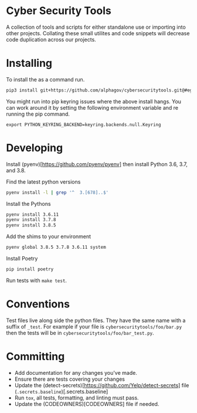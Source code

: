 # Cyber Security Tools
A collection of tools and scripts for either standalone use or
importing into other projects. Collating these small utilites and code
snippets will decrease code duplication across our projects.

# Installing
To install the as a command run.

``` sh
pip3 install git+https://github.com/alphagov/cybersecuritytools.git@#egg=cybersecuritytools
```

You might run into pip keyring issues where the above install
hangs. You can work around it by setting the following environment
variable and re running the pip command.

``` shen
export PYTHON_KEYRING_BACKEND=keyring.backends.null.Keyring
```

# Developing

Install (pyenv)[https://github.com/pyenv/pyenv] then install Python 3.6, 3.7, and 3.8.

Find the latest python versions
``` sh
pyenv install -l | grep '^  3.[678]..$'
```

Install the Pythons
``` sh
pyenv install 3.6.11
pyenv install 3.7.8
pyenv install 3.8.5

```

Add the shims to your environment

``` sh
pyenv global 3.8.5 3.7.8 3.6.11 system
```

Install Poetry

``` sh
pip install poetry

```

Run tests with `make test`.

# Conventions
Test files live along side the python files. They have the same name
with a suffix of `_test`.  For example if your file is
`cybersecuritytools/foo/bar.py` then the tests will be in
`cybersecuritytools/foo/bar_test.py`.

# Committing
* Add documentation for any changes you've made.
* Ensure there are tests covering your changes
* Update the (detect-secrets)[https://github.com/Yelp/detect-secrets] file (`.secrets.baseline`)[.secrets.baseline]
* Run `tox`, all tests, formatting, and linting must pass.
* Update the (CODEOWNERS)[CODEOWNERS] file if needed.

